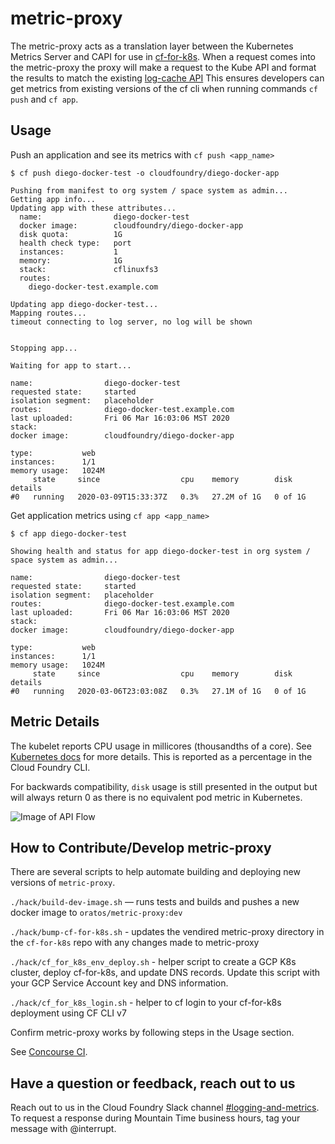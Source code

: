 # metric-proxy

The metric-proxy acts as a translation layer between the Kubernetes Metrics
Server and CAPI for use in
[cf-for-k8s](https://github.com/cloudfoundry/cf-for-k8s). When a request comes
into the metric-proxy the proxy will make a request to the Kube API and format
the results to match the existing [log-cache API](https://github.com/cloudfoundry/log-cache)
This ensures developers can get metrics from existing versions of the cf cli
when running commands `cf push` and  `cf app`.

## Usage

Push an application and see its metrics with `cf push <app_name>`
```
$ cf push diego-docker-test -o cloudfoundry/diego-docker-app

Pushing from manifest to org system / space system as admin...
Getting app info...
Updating app with these attributes...
  name:                diego-docker-test
  docker image:        cloudfoundry/diego-docker-app
  disk quota:          1G
  health check type:   port
  instances:           1
  memory:              1G
  stack:               cflinuxfs3
  routes:
    diego-docker-test.example.com

Updating app diego-docker-test...
Mapping routes...
timeout connecting to log server, no log will be shown


Stopping app...

Waiting for app to start...

name:                diego-docker-test
requested state:     started
isolation segment:   placeholder
routes:              diego-docker-test.example.com
last uploaded:       Fri 06 Mar 16:03:06 MST 2020
stack:
docker image:        cloudfoundry/diego-docker-app

type:           web
instances:      1/1
memory usage:   1024M
     state     since                  cpu    memory        disk      details
#0   running   2020-03-09T15:33:37Z   0.3%   27.2M of 1G   0 of 1G
```


Get application metrics using `cf app <app_name>`
```
$ cf app diego-docker-test

Showing health and status for app diego-docker-test in org system / space system as admin...

name:                diego-docker-test
requested state:     started
isolation segment:   placeholder
routes:              diego-docker-test.example.com
last uploaded:       Fri 06 Mar 16:03:06 MST 2020
stack:
docker image:        cloudfoundry/diego-docker-app

type:           web
instances:      1/1
memory usage:   1024M
     state     since                  cpu    memory        disk      details
#0   running   2020-03-06T23:03:08Z   0.3%   27.1M of 1G   0 of 1G
```

## Metric Details

The kubelet reports CPU usage in millicores (thousandths of a core). See
[Kubernetes docs](https://kubernetes.io/docs/concepts/configuration/manage-compute-resources-container/#meaning-of-cpu)
for more details. This is reported as a percentage in the Cloud Foundry CLI.

For backwards compatibility, `disk` usage is still presented in the output but
will always return 0 as there is no equivalent pod metric in Kubernetes.

![Image of API Flow](./docs/metric-proxy.jpg)


## How to Contribute/Develop metric-proxy

There are several scripts to help automate building and deploying new versions
of `metric-proxy`.

`./hack/build-dev-image.sh` — runs tests and builds and pushes a new docker image to
`oratos/metric-proxy:dev`

`./hack/bump-cf-for-k8s.sh` - updates the vendired metric-proxy
directory in the `cf-for-k8s` repo with any changes made to metric-proxy

`./hack/cf_for_k8s_env_deploy.sh` - helper script to create a GCP K8s cluster,
deploy cf-for-k8s, and update DNS records. Update this script with your GCP
Service Account key and DNS information.

`./hack/cf_for_k8s_login.sh` - helper to cf login to your cf-for-k8s
deployment using CF CLI v7

Confirm metric-proxy works by following steps in the Usage section.

See [Concourse CI](https://loggregator.ci.cf-app.com/teams/main/pipelines/metric-proxy).

## Have a question or feedback, reach out to us

Reach out to us in the Cloud Foundry Slack channel [#logging-and-metrics](https://cloudfoundry.slack.com/archives/CUW93AF3M).
To request a response during Mountain Time business hours, tag your message
with @interrupt.
